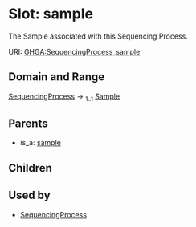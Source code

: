 
# Slot: sample


The Sample associated with this Sequencing Process.

URI: [GHGA:SequencingProcess_sample](https://w3id.org/GHGA/SequencingProcess_sample)


## Domain and Range

[SequencingProcess](SequencingProcess.md) &#8594;  <sub>1..1</sub> [Sample](Sample.md)

## Parents

 *  is_a: [sample](sample.md)

## Children


## Used by

 * [SequencingProcess](SequencingProcess.md)
